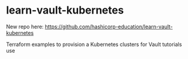 # learn-vault-kubernetes

New repo here: https://github.com/hashicorp-education/learn-vault-kubernetes

Terraform examples to provision a Kubernetes clusters for Vault tutorials use
